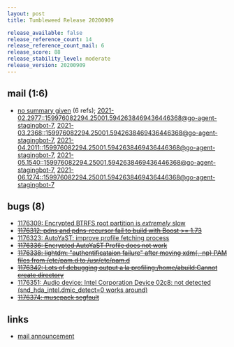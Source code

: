 ```yaml
---
layout: post
title: Tumbleweed Release 20200909

release_available: false
release_reference_count: 14
release_reference_count_mail: 6
release_score: 88
release_stability_level: moderate
release_version: 20200909
---
```


## mail (1:6)

- [no summary given](https://lists.opensuse.org/archives/list/factory@lists.opensuse.org/thread/WP3TN2377QFXJFCFARCBSGMPTKSCSI2I) (6 refs); [2021-02.2977::<159976082294.25001.5942638469436446368@go-agent-stagingbot-7>](https://lists.opensuse.org/archives/list/factory@lists.opensuse.org/thread/WP3TN2377QFXJFCFARCBSGMPTKSCSI2I), [2021-03.2368::<159976082294.25001.5942638469436446368@go-agent-stagingbot-7>](https://lists.opensuse.org/archives/list/factory@lists.opensuse.org/thread/WP3TN2377QFXJFCFARCBSGMPTKSCSI2I), [2021-04.2011::<159976082294.25001.5942638469436446368@go-agent-stagingbot-7>](https://lists.opensuse.org/archives/list/factory@lists.opensuse.org/thread/WP3TN2377QFXJFCFARCBSGMPTKSCSI2I), [2021-05.1540::<159976082294.25001.5942638469436446368@go-agent-stagingbot-7>](https://lists.opensuse.org/archives/list/factory@lists.opensuse.org/thread/WP3TN2377QFXJFCFARCBSGMPTKSCSI2I), [2021-06.1274::<159976082294.25001.5942638469436446368@go-agent-stagingbot-7>](https://lists.opensuse.org/archives/list/factory@lists.opensuse.org/thread/WP3TN2377QFXJFCFARCBSGMPTKSCSI2I)

## bugs (8)

<!--more-->

- [1176309: Encrypted BTRFS root partition is *extremely* slow](https://bugzilla.opensuse.org/show_bug.cgi?id=1176309)
- ~~[1176312: pdns and pdns-recursor fail to build with Boost >= 1.73](https://bugzilla.opensuse.org/show_bug.cgi?id=1176312)~~
- [1176323: AutoYaST: improve profile fetching process](https://bugzilla.opensuse.org/show_bug.cgi?id=1176323)
- ~~[1176336: Encrypted AutoYaST Profile does not work](https://bugzilla.opensuse.org/show_bug.cgi?id=1176336)~~
- ~~[1176338: lightdm: "authentificataion failure" after moving xdm{,-np} PAM files from /etc/pam.d to /usr/etc/pam.d](https://bugzilla.opensuse.org/show_bug.cgi?id=1176338)~~
- ~~[1176342: Lots of debugging output a la profiling:/home/abuild:Cannot create directory](https://bugzilla.opensuse.org/show_bug.cgi?id=1176342)~~
- [1176351: Audio device: Intel Corporation Device 02c8: not detected (snd_hda_intel.dmic_detect=0 works around)](https://bugzilla.opensuse.org/show_bug.cgi?id=1176351)
- ~~[1176374: musepack segfault](https://bugzilla.opensuse.org/show_bug.cgi?id=1176374)~~



## links

- [mail announcement](https://lists.opensuse.org/archives/list/factory@lists.opensuse.org/thread/WP3TN2377QFXJFCFARCBSGMPTKSCSI2I)
